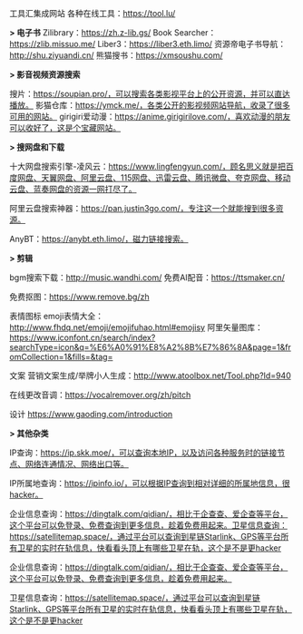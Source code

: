 工具汇集成网站
各种在线工具：https://tool.lu/

**> 电子书**
Zilibrary：https://zh.z-lib.gs/
Book Searcher：https://zlib.missuo.me/
Liber3：https://liber3.eth.limo/
资源帝电子书导航：http://shu.ziyuandi.cn/
熊猫搜书：https://xmsoushu.com/


**> 影音视频资源搜索**

搜片：https://soupian.pro/，可以搜索各类影视平台上的公开资源，并可以直达播放。
影猫仓库：https://ymck.me/，各类公开的影视频网站导航，收录了很多可用的网站。
girigiri爱动漫：https://anime.girigirilove.com/，喜欢动漫的朋友可以收好了，这是个宝藏网站。

**> 搜网盘和下载**

十大网盘搜索引擎-凌风云：https://www.lingfengyun.com/，顾名思义就是把百度网盘、天翼网盘、阿里云盘、115网盘、迅雷云盘、腾讯微盘、夸克网盘、移动云盘、蓝奏网盘的资源一网打尽了。

阿里云盘搜索神器：https://pan.justin3go.com/，专注这一个就能搜到很多资源。

AnyBT：https://anybt.eth.limo/，磁力链接搜索。

**> 剪辑**

bgm搜索下载：http://music.wandhi.com/
免费AI配音：https://ttsmaker.cn/

免费抠图：https://www.remove.bg/zh

表情图标
emoji表情大全：http://www.fhdq.net/emoji/emojifuhao.html#emojisy
阿里矢量图库：https://www.iconfont.cn/search/index?searchType=icon&q=%E6%A0%91%E8%A2%8B%E7%86%8A&page=1&fromCollection=1&fills=&tag=

文案
营销文案生成/举牌小人生成：http://www.atoolbox.net/Tool.php?Id=940

在线更改音调：https://vocalremover.org/zh/pitch

设计
https://www.gaoding.com/introduction

**> 其他杂类**

IP查询：https://ip.skk.moe/，可以查询本地IP，以及访问各种服务时的链接节点、网络连通情况、网络出口等。

IP所属地查询：https://ipinfo.io/，可以根据IP查询到相对详细的所属地信息，很hacker。

企业信息查询：https://dingtalk.com/qidian/，相比于企查查、爱企查等平台，这个平台可以免登录、免费查询到更多信息，趁着免费用起来。卫星信息查询：https://satellitemap.space/，通过平台可以查询到星链Starlink、GPS等平台所有卫星的实时在轨信息，快看看头顶上有哪些卫星在轨，这个是不是更hacker

企业信息查询：https://dingtalk.com/qidian/，相比于企查查、爱企查等平台，这个平台可以免登录、免费查询到更多信息，趁着免费用起来。

卫星信息查询：https://satellitemap.space/，通过平台可以查询到星链Starlink、GPS等平台所有卫星的实时在轨信息，快看看头顶上有哪些卫星在轨，这个是不是更hacker

